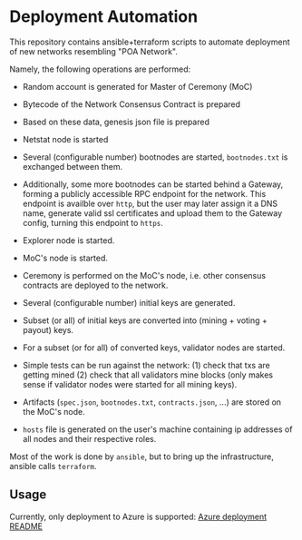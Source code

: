 # Deployment Automation

This repository contains ansible+terraform scripts to automate deployment of new networks resembling "POA Network".

Namely, the following operations are performed:
- Random account is generated for Master of Ceremony (MoC)

- Bytecode of the Network Consensus Contract is prepared

- Based on these data, genesis json file is prepared

- Netstat node is started

- Several (configurable number) bootnodes are started, `bootnodes.txt` is exchanged between them.

- Additionally, some more bootnodes can be started behind a Gateway, forming a publicly accessible RPC endpoint for the network. This endpoint is availble over `http`, but the user may later assign it a DNS name, generate valid ssl certificates and upload them to the Gateway config, turning this endpoint to `https`.

- Explorer node is started.

- MoC's node is started.

- Ceremony is performed on the MoC's node, i.e. other consensus contracts are deployed to the network.

- Several (configurable number) initial keys are generated.

- Subset (or all) of initial keys are converted into (mining + voting + payout) keys.

- For a subset (or for all) of converted keys, validator nodes are started.

- Simple tests can be run against the network: (1) check that txs are getting mined (2) check that all validators mine blocks (only makes sense if validator nodes were started for all mining keys).

- Artifacts (`spec.json`, `bootnodes.txt`, `contracts.json`, ...) are stored on the MoC's node.

- `hosts` file is generated on the user's machine containing ip addresses of all nodes and their respective roles.

Most of the work is done by `ansible`, but to bring up the infrastructure, ansible calls `terraform`.

## Usage

Currently, only deployment to Azure is supported:
[Azure deployment README](azure/README.md)
